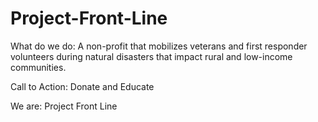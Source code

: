 # Project-Front-Line

What do we do:  A non-profit that mobilizes veterans and first responder volunteers during natural disasters that impact rural and low-income communities.  

 

Call to Action: Donate and Educate  

 

We are: Project Front Line  
